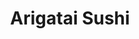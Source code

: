 ---
layout: place
title: "Arigatai Sushi"
permalink: /florida/north-miami/arigatai-sushi.html
stateAbbr: FL
stateName: Florida
cityName: North Miami
seo:
  name: "Arigatai Sushi"
  type: Restaurant
  links: https://arigataisushi.com/
description: "Arigatai Sushi serves delicious sushi in North Miami, Florida. Try fresh Japanese dishes for a great dining experience. Available for takeout, delivery, lunch, and dinner."
place_id: ChIJgdE9LH-z2YgRzylx6tKl3sU
photos:
  - name: >-
      places/ChIJgdE9LH-z2YgRzylx6tKl3sU/photos/AeeoHcLkD6VJOtPjt5mryYzGESssOtZ2lI4IvWujR-0zf15fiheUe-9EjVDGk9ihgKfNOGgVS66y61sJOHD1mP5Lf0ozZFjYaAiUQneHmyMvR5L_tBKlfXK8vIkK-ng1pCWJBa1dQhnFh4664uXnM7xI60NX4Sf_fWV9f86cmCrKYVJHCxJeph8QFcCB4jfmWLGMN5xZLBjxfC5huUvLQ2IFS62l-IsCkUqyEDn6X3A4PWLqH47rwnViezn1qKtYqkMieE-MhXKHvDkf5pXyfE1wVXOxUKBseW8KlEmVLZoWcEHSdQ
    widthPx: 768
    heightPx: 1024
    authorAttributions:
      - displayName: Arigatai Sushi
        uri: https://maps.google.com/maps/contrib/105540641690823688870
        photoUri: >-
          https://lh3.googleusercontent.com/a-/ALV-UjUWr7bv1HhTgixWrNp8HfSJyXqXnYGYRaJf9tHl2MhAM8AmtBM9=s100-p-k-no-mo
    flagContentUri: >-
      https://www.google.com/local/imagery/report/?cb_client=maps_api_places.places_api&image_key=!1e10!2sAF1QipPLx9ufyygj_Hagy2rH-M5d4koMl614LJhXTb3I&hl=en-US
    googleMapsUri: >-
      https://www.google.com/maps/place//data=!3m4!1e2!3m2!1sAF1QipPLx9ufyygj_Hagy2rH-M5d4koMl614LJhXTb3I!2e10!4m2!3m1!1s0x88d9b37f2c3dd181:0xc5dea5d2ea7129cf
  - name: >-
      places/ChIJgdE9LH-z2YgRzylx6tKl3sU/photos/AeeoHcKR4bIuBRQf4yH8Yh8N0BTP5ZtS3M1l-SUtYB9KGnOXUWxoe8pt0gDqZT5sibAPboc0CWXXvyGHXiqG7aBK9nOHAiMZHUnDp4mRUEtHsa5-h_cLkZ0upZu4rBYZ44GJiCJYFXEdZYHbibFOZcrEcEFk99rS75rltcgHtUEwe5TpQ9RNQrjTJvb0qAyH8PWcrMQ7WmvHeF2j0kF6mFaQyaBmhTDoMt1dGWK_DYxnfPxo--00PpUCxfZ8VliLCTFAcJXiRXQ8rnXSfH-79XIqpYuo38v7ckdZcr7m64XAUGOAWg
    widthPx: 1440
    heightPx: 809
    authorAttributions:
      - displayName: Arigatai Sushi
        uri: https://maps.google.com/maps/contrib/105540641690823688870
        photoUri: >-
          https://lh3.googleusercontent.com/a-/ALV-UjUWr7bv1HhTgixWrNp8HfSJyXqXnYGYRaJf9tHl2MhAM8AmtBM9=s100-p-k-no-mo
    flagContentUri: >-
      https://www.google.com/local/imagery/report/?cb_client=maps_api_places.places_api&image_key=!1e10!2sAF1QipOkQb-Ll98RE4olEnOHQMi1cguI8cBYAsR7fiEH&hl=en-US
    googleMapsUri: >-
      https://www.google.com/maps/place//data=!3m4!1e2!3m2!1sAF1QipOkQb-Ll98RE4olEnOHQMi1cguI8cBYAsR7fiEH!2e10!4m2!3m1!1s0x88d9b37f2c3dd181:0xc5dea5d2ea7129cf
  - name: >-
      places/ChIJgdE9LH-z2YgRzylx6tKl3sU/photos/AeeoHcI2qRIUMJ669NsoxzyJr4enHT8D7NkKQ9_7v3qq3f0dP7ppNQzagxS3dvB5SmCm68TrGbO3xdzmZIWczv_KwU2uTuBMxJt68dvNQQEAWNjinM22LQJN1rh8-f5CNSFv8xQdjEt4EgjzSJ3SrNL3cYXnGqakQWGlKaDwXaVn7tl3R52zm9zH0mSvJFANEif3f0bJizDa8ag5Jmtm30WpbRkLyy4shBr0_mAvt1Qzc6GzTWhvq4FEEmP7WqEF4j_mX_roE4Qx2i9y47OawFSwe29MhRK1a37gKep57RZtDrnDbA
    widthPx: 4800
    heightPx: 3200
    authorAttributions:
      - displayName: Arigatai Sushi
        uri: https://maps.google.com/maps/contrib/105540641690823688870
        photoUri: >-
          https://lh3.googleusercontent.com/a-/ALV-UjUWr7bv1HhTgixWrNp8HfSJyXqXnYGYRaJf9tHl2MhAM8AmtBM9=s100-p-k-no-mo
    flagContentUri: >-
      https://www.google.com/local/imagery/report/?cb_client=maps_api_places.places_api&image_key=!1e10!2sAF1QipN2saI4Wxd9huYDdRm_uDkyXbNPHfqjfQpSC3x8&hl=en-US
    googleMapsUri: >-
      https://www.google.com/maps/place//data=!3m4!1e2!3m2!1sAF1QipN2saI4Wxd9huYDdRm_uDkyXbNPHfqjfQpSC3x8!2e10!4m2!3m1!1s0x88d9b37f2c3dd181:0xc5dea5d2ea7129cf
  - name: >-
      places/ChIJgdE9LH-z2YgRzylx6tKl3sU/photos/AeeoHcJv32t5wKGa16fMDlFYceSSR0GbKpFcChTsytcymuknwZrdin36FiHv1znlcZw8zl4pqLT7LWI0JGcJQXus2pY2bdxMsgdOysUHwro1_V0EBBWrxA1UGkho0tK86kLc47hHOHA1bqU_3is6LZSZbytwV9snGkVqg6yMDVu1HK7uwvWmRYtCUKt_vsXFn0S2M2RdePowEGpvw4t-XdaAiQqP3C4UQGEjHt-8s33CkqGkgvqF0_zqcUA_FAlof87ZpneRtuM8CTeBQdPAfpi9omHXzRGXlUqaNtRduPZXh7SDLQ
    widthPx: 2048
    heightPx: 1365
    authorAttributions:
      - displayName: Arigatai Sushi
        uri: https://maps.google.com/maps/contrib/105540641690823688870
        photoUri: >-
          https://lh3.googleusercontent.com/a-/ALV-UjUWr7bv1HhTgixWrNp8HfSJyXqXnYGYRaJf9tHl2MhAM8AmtBM9=s100-p-k-no-mo
    flagContentUri: >-
      https://www.google.com/local/imagery/report/?cb_client=maps_api_places.places_api&image_key=!1e10!2sAF1QipPls5UUWQWw1f1ba2oB1CE_j78rJx6efW3PgxXQ&hl=en-US
    googleMapsUri: >-
      https://www.google.com/maps/place//data=!3m4!1e2!3m2!1sAF1QipPls5UUWQWw1f1ba2oB1CE_j78rJx6efW3PgxXQ!2e10!4m2!3m1!1s0x88d9b37f2c3dd181:0xc5dea5d2ea7129cf
  - name: >-
      places/ChIJgdE9LH-z2YgRzylx6tKl3sU/photos/AeeoHcKDmaIyNkj-MF9gKNvFjWAJE5cq7JhS8H7oPP-rEi6K5pKlthpfa9srH635wAiCuiDbrKeRGiu-wk6uv404Mflj3r-xXXoHHDomF47nVZhYb3mGarnaSDSwBZ9xGZ5yTEYVIY9FgyjIkoDpeIeR1XpBDjxBx_iyom1gLgO0kfIRKad9fc_SKT6WdSI11MqgasHPpXx5PTcOKjTQxIYsBiWWwqCDD2hai7kMU73mI6-N24rLzdcn5DPvNmSEqWCT4M4_84IaZLWBbGG7Os-2d1TbeOr2LTkD8mboQTx3EWF4EA
    widthPx: 1365
    heightPx: 2048
    authorAttributions:
      - displayName: Arigatai Sushi
        uri: https://maps.google.com/maps/contrib/105540641690823688870
        photoUri: >-
          https://lh3.googleusercontent.com/a-/ALV-UjUWr7bv1HhTgixWrNp8HfSJyXqXnYGYRaJf9tHl2MhAM8AmtBM9=s100-p-k-no-mo
    flagContentUri: >-
      https://www.google.com/local/imagery/report/?cb_client=maps_api_places.places_api&image_key=!1e10!2sAF1QipNAfzGtgIXBVl1I_GlrRwwuN3gkgi2gCiRjst4k&hl=en-US
    googleMapsUri: >-
      https://www.google.com/maps/place//data=!3m4!1e2!3m2!1sAF1QipNAfzGtgIXBVl1I_GlrRwwuN3gkgi2gCiRjst4k!2e10!4m2!3m1!1s0x88d9b37f2c3dd181:0xc5dea5d2ea7129cf
  - name: >-
      places/ChIJgdE9LH-z2YgRzylx6tKl3sU/photos/AeeoHcI3qIMOD0jcS12FLF9JcRmnCL3LpKPs6P8SfEaEwSq1hZc4xF2z4qGyMmBWLwTqhmecY8nXp0LE4Eg0NFMVNuPvA9iBGxpBU27VrFx4maq7tGk2pqS4saw_4sm3DpjY-QMFS_USYu51epDHyy8zHNTh2zIVFYY4te3Hz0ihmzoj-Wet_w_9OqS7iW4lpLcWQfr_X4DQDtfSCLtJthoEB-j5Js1Cus94vcLX9CkuSHnKXt3jrqvLPw8FqnifSR95SZO9ycfOfYC5Ybf-Cuj834YeFskl6OGMvxlyA9Ye4h0SmQ
    widthPx: 1440
    heightPx: 1440
    authorAttributions:
      - displayName: Arigatai Sushi
        uri: https://maps.google.com/maps/contrib/105540641690823688870
        photoUri: >-
          https://lh3.googleusercontent.com/a-/ALV-UjUWr7bv1HhTgixWrNp8HfSJyXqXnYGYRaJf9tHl2MhAM8AmtBM9=s100-p-k-no-mo
    flagContentUri: >-
      https://www.google.com/local/imagery/report/?cb_client=maps_api_places.places_api&image_key=!1e10!2sAF1QipOjeqftlmlWPxVA4fNjKSxuIrK81qm9PeZ-e4vJ&hl=en-US
    googleMapsUri: >-
      https://www.google.com/maps/place//data=!3m4!1e2!3m2!1sAF1QipOjeqftlmlWPxVA4fNjKSxuIrK81qm9PeZ-e4vJ!2e10!4m2!3m1!1s0x88d9b37f2c3dd181:0xc5dea5d2ea7129cf
  - name: >-
      places/ChIJgdE9LH-z2YgRzylx6tKl3sU/photos/AeeoHcLwchJOlS5C-EMWP88KR1cF6kmijqtEZ1_1d7Kcsf78Ynbq4PKBMbKxE6whxItzKgAsHb64MnMlfoNOnHgfpIzKThVgTlVChS7fB5RRpxFEFlD1PvOP8BWg5dG3HtFE49jP1cq06VXuG80fKR-bN3Q4zGybbl7xRhCEq57aXux-tbjygfGN2Y1ICXG_Dj9bLBjStgpI3-I88fBKy98oNfvN6nKo9F7iDJcPTwolUNs16MVdP_xCvqN1tatklx7Sdck3bh6UpmzHv1LBL2VY50fzc-URTgpmfjGruJtOwa9KpA
    widthPx: 1440
    heightPx: 1440
    authorAttributions:
      - displayName: Arigatai Sushi
        uri: https://maps.google.com/maps/contrib/105540641690823688870
        photoUri: >-
          https://lh3.googleusercontent.com/a-/ALV-UjUWr7bv1HhTgixWrNp8HfSJyXqXnYGYRaJf9tHl2MhAM8AmtBM9=s100-p-k-no-mo
    flagContentUri: >-
      https://www.google.com/local/imagery/report/?cb_client=maps_api_places.places_api&image_key=!1e10!2sAF1QipOufdboqxxO0yw8PPi56xkqlan9lmCEw7s_A5GD&hl=en-US
    googleMapsUri: >-
      https://www.google.com/maps/place//data=!3m4!1e2!3m2!1sAF1QipOufdboqxxO0yw8PPi56xkqlan9lmCEw7s_A5GD!2e10!4m2!3m1!1s0x88d9b37f2c3dd181:0xc5dea5d2ea7129cf
  - name: >-
      places/ChIJgdE9LH-z2YgRzylx6tKl3sU/photos/AeeoHcLUlhgq9_lSdnbc_rk47AbEeEbhtfN7oSQYl4mjtIXJq24UFMbRdgizpK1MaATlwfW8V0GxVBFXIuUJ8LLVY4RhNxEInLOwNxQXKDpTzNN1IK31UMFLqkHeX8PsmQ566NfUEaHp7m2oqkk2sj-Ch4lg2yVcD2Y5BOmvz_y95MbgahHmNEA-TM6l4f8JlUqUpifraYSIX8wvLg0dbyJupu4bPfVMwqKl355nde-5i5bV-6tUtG67M0_F8rsZsEFFDOFEBqmympDBBHtuL2rVFoWIiwg2lca4RDO9N2bsiGhJYg
    widthPx: 1440
    heightPx: 1440
    authorAttributions:
      - displayName: Arigatai Sushi
        uri: https://maps.google.com/maps/contrib/105540641690823688870
        photoUri: >-
          https://lh3.googleusercontent.com/a-/ALV-UjUWr7bv1HhTgixWrNp8HfSJyXqXnYGYRaJf9tHl2MhAM8AmtBM9=s100-p-k-no-mo
    flagContentUri: >-
      https://www.google.com/local/imagery/report/?cb_client=maps_api_places.places_api&image_key=!1e10!2sAF1QipNTpFMddpLt5QmRqaxvK-CGr5wqCrENWHdQ146y&hl=en-US
    googleMapsUri: >-
      https://www.google.com/maps/place//data=!3m4!1e2!3m2!1sAF1QipNTpFMddpLt5QmRqaxvK-CGr5wqCrENWHdQ146y!2e10!4m2!3m1!1s0x88d9b37f2c3dd181:0xc5dea5d2ea7129cf
  - name: >-
      places/ChIJgdE9LH-z2YgRzylx6tKl3sU/photos/AeeoHcIgO7drSjbx2KdrVTldhC27pkeNiNfCSVi3V0VKXroI8zZXRtRm8FzGBWMs8zqNllBULncYVal_xqTcYCCvWts-Rs4Tmg7pY2jRvIKxGxVyWHHU-mU-L70Gv-2WmoP8-tbuG5ZyNzmACf4nCCExVFvgqe1YdCjQvckt0kbmDa1xgC21d6OuBNw0mxgFXMgG3lCbRzlTbxwKG7m5UZrkVYLKmQfSVugQmybBsIhgV-5q-lvQGitZBu7LwrSiLLYaWdQNewQvfZqecOVwo2elJC9nwOfmydAT0D36rXfOJZVXROu-oYwTpBDI378rgjhRnQa4SivVawgiCY1iQ4VH7WESS5vx-KBTrksdxTrzy5gNkan58zL0R1sJb4esd2OIR8Q8Xmu_H1y1oMx_t3OJaTks8tdOCWSk_WZPsYgRW3wfXQ
    widthPx: 3600
    heightPx: 4800
    authorAttributions:
      - displayName: Mohamad Elghoul
        uri: https://maps.google.com/maps/contrib/108663228375980957420
        photoUri: >-
          https://lh3.googleusercontent.com/a/ACg8ocIlvUaeNT_jL0L-J9bW7prLKOU-AtmYrbjnte0sjDiJ2jH5hg=s100-p-k-no-mo
    flagContentUri: >-
      https://www.google.com/local/imagery/report/?cb_client=maps_api_places.places_api&image_key=!1e10!2sCIHM0ogKEICAgMCgpqqAFQ&hl=en-US
    googleMapsUri: >-
      https://www.google.com/maps/place//data=!3m4!1e2!3m2!1sCIHM0ogKEICAgMCgpqqAFQ!2e10!4m2!3m1!1s0x88d9b37f2c3dd181:0xc5dea5d2ea7129cf
  - name: >-
      places/ChIJgdE9LH-z2YgRzylx6tKl3sU/photos/AeeoHcIw7bm4Jv6nVy9wBomTlG3SGpBYpKtNIQEJIaVhs-VoO_-Mm0A75vijZgEUFOGdEh0w7nG17O5OZRm60Q67ZQ9pqfBs-_R7PFRYQ8_uc87PxydR-xrRor2vM6RQp-T7LSN2EmwJ_lmj5XELshCaS4idJuH8pRjRW7kNlOxBEzSpu4UGB5qJkKV6_MwJANxBdHvrSsJJDhDFCAj9V1n_dFTMVp6AMQyX2dr7rAXb0oaTcwHUznu3Xn3d9wqgnrYDATUEXKgt5qospJXlNld_USw-sEY2-utpdoKJzd4IIAErxH8iWbJgLePbUJLBKvlt7lI1dVCphU4wZQLYRujhCnRJYIPgvuI-aJznWMh1R7MUejzQkiuWJnEGzdowBbjM-kznMo9Lc7CALlUxMdgRkaVJm2ga-yr2otQHbRDWQWHaPkU
    widthPx: 3024
    heightPx: 4032
    authorAttributions:
      - displayName: Caro Parra
        uri: https://maps.google.com/maps/contrib/113567041923512815626
        photoUri: >-
          https://lh3.googleusercontent.com/a/ACg8ocL-27Cur9WjED0JeZFJlktrWceZyFu5JMYbICxgjZGQNXLW_w=s100-p-k-no-mo
    flagContentUri: >-
      https://www.google.com/local/imagery/report/?cb_client=maps_api_places.places_api&image_key=!1e10!2sCIHM0ogKEICAgIDXif7Y9wE&hl=en-US
    googleMapsUri: >-
      https://www.google.com/maps/place//data=!3m4!1e2!3m2!1sCIHM0ogKEICAgIDXif7Y9wE!2e10!4m2!3m1!1s0x88d9b37f2c3dd181:0xc5dea5d2ea7129cf
address: 1817 NE 123rd St, North Miami, FL 33181, USA
street: 1817 NE 123rd St
city: North Miami
state: FL
zip: '33181'
country: USA
neighborhood: null
latitude: '25.890065'
longitude: '-80.162065'
accessibility_options:
  wheelchairAccessibleParking: true
  wheelchairAccessibleEntrance: true
  wheelchairAccessibleRestroom: true
  wheelchairAccessibleSeating: true
business_status: OPERATIONAL
name: Arigatai Sushi
google_maps_links:
  directionsUri: >-
    https://www.google.com/maps/dir//''/data=!4m7!4m6!1m1!4e2!1m2!1m1!1s0x88d9b37f2c3dd181:0xc5dea5d2ea7129cf!3e0
  placeUri: https://maps.google.com/?cid=14258015795596569039
  writeAReviewUri: >-
    https://www.google.com/maps/place//data=!4m3!3m2!1s0x88d9b37f2c3dd181:0xc5dea5d2ea7129cf!12e1
  reviewsUri: >-
    https://www.google.com/maps/place//data=!4m4!3m3!1s0x88d9b37f2c3dd181:0xc5dea5d2ea7129cf!9m1!1b1
  photosUri: >-
    https://www.google.com/maps/place//data=!4m3!3m2!1s0x88d9b37f2c3dd181:0xc5dea5d2ea7129cf!10e5
primary_type: Sushi Restaurant
opening_hours:
  regular: null
  current: null
secondary_opening_hours:
  regular:
    weekdayDescriptions: null
    type: null
  current:
    weekdayDescriptions: null
    type: null
phone: (786) 483-7537
price_level: null
price_range: $30 &ndash; $50
rating: '4.8'
rating_count: 1244
website: https://arigataisushi.com/
reviews:
  - name: >-
      places/ChIJgdE9LH-z2YgRzylx6tKl3sU/reviews/ChZDSUhNMG9nS0VJQ0FnTURnckpXZFVREAE
    relativePublishTimeDescription: a month ago
    rating: 5
    text:
      text: >-
        Amazing Sushi and Great Service!


        I had a fantastic experience at Arigatai Sushi! The service was
        excellent—attentive but not intrusive, which made the meal even more
        enjoyable. The staff checks in at just the right moments without
        constantly hovering.


        The food was on another level—high quality, incredibly fresh, and
        beautifully presented. Everything tasted amazing, but I highly recommend
        the Tuna Cracker, the Volcano Roll, and the Bans—each one was packed
        with flavor!


        The restaurant itself is a bit small, but the design is stylish and
        comfortable. The ambiance is great, with music at a reasonable volume,
        allowing for easy conversation.


        A small downside was that the restrooms weren’t very clean, but overall,
        the experience was excellent. Prices are very reasonable, making it a
        great value for the quality you get.


        One important note: they don’t automatically add an 18% tip to the bill,
        so be sure to tip generously! Highly recommend this spot!
      languageCode: en
    originalText:
      text: >-
        Amazing Sushi and Great Service!


        I had a fantastic experience at Arigatai Sushi! The service was
        excellent—attentive but not intrusive, which made the meal even more
        enjoyable. The staff checks in at just the right moments without
        constantly hovering.


        The food was on another level—high quality, incredibly fresh, and
        beautifully presented. Everything tasted amazing, but I highly recommend
        the Tuna Cracker, the Volcano Roll, and the Bans—each one was packed
        with flavor!


        The restaurant itself is a bit small, but the design is stylish and
        comfortable. The ambiance is great, with music at a reasonable volume,
        allowing for easy conversation.


        A small downside was that the restrooms weren’t very clean, but overall,
        the experience was excellent. Prices are very reasonable, making it a
        great value for the quality you get.


        One important note: they don’t automatically add an 18% tip to the bill,
        so be sure to tip generously! Highly recommend this spot!
      languageCode: en
    authorAttribution:
      displayName: HADASA SHEMER
      uri: https://www.google.com/maps/contrib/107732368580678975915/reviews
      photoUri: >-
        https://lh3.googleusercontent.com/a/ACg8ocJ4Y074zGMK9aFpKca2hkthOhAHWLebZjjTbD_jGh6KWWgIBA=s128-c0x00000000-cc-rp-mo-ba2
    publishTime: '2025-02-23T02:13:29.249896Z'
    flagContentUri: >-
      https://www.google.com/local/review/rap/report?postId=ChZDSUhNMG9nS0VJQ0FnTURnckpXZFVREAE&d=17924085&t=1
    googleMapsUri: >-
      https://www.google.com/maps/reviews/data=!4m6!14m5!1m4!2m3!1sChZDSUhNMG9nS0VJQ0FnTURnckpXZFVREAE!2m1!1s0x88d9b37f2c3dd181:0xc5dea5d2ea7129cf
  - name: >-
      places/ChIJgdE9LH-z2YgRzylx6tKl3sU/reviews/ChZDSUhNMG9nS0VJQ0FnSURmNlpYWlV3EAE
    relativePublishTimeDescription: 3 months ago
    rating: 4
    text:
      text: >-
        Hello, The place is very cozy, and modern. We (4) all got our meals
        relatively quickly. One order being delayed slightly. Food is decent.
        Althought, I would expect a better experience considering the price. Our
        waitress went above and beyond. Asking us about our meals beforehand and
        confirming our order. Would recommend.
      languageCode: en
    originalText:
      text: >-
        Hello, The place is very cozy, and modern. We (4) all got our meals
        relatively quickly. One order being delayed slightly. Food is decent.
        Althought, I would expect a better experience considering the price. Our
        waitress went above and beyond. Asking us about our meals beforehand and
        confirming our order. Would recommend.
      languageCode: en
    authorAttribution:
      displayName: r1avura
      uri: https://www.google.com/maps/contrib/110097544475763602174/reviews
      photoUri: >-
        https://lh3.googleusercontent.com/a/ACg8ocIeEnKhfe5dzkeQdm7jiiPivWdvbx4ErhnLVlNkFsT20ApaMw=s128-c0x00000000-cc-rp-mo
    publishTime: '2025-01-08T02:00:18.332967Z'
    flagContentUri: >-
      https://www.google.com/local/review/rap/report?postId=ChZDSUhNMG9nS0VJQ0FnSURmNlpYWlV3EAE&d=17924085&t=1
    googleMapsUri: >-
      https://www.google.com/maps/reviews/data=!4m6!14m5!1m4!2m3!1sChZDSUhNMG9nS0VJQ0FnSURmNlpYWlV3EAE!2m1!1s0x88d9b37f2c3dd181:0xc5dea5d2ea7129cf
  - name: >-
      places/ChIJgdE9LH-z2YgRzylx6tKl3sU/reviews/ChZDSUhNMG9nS0VJQ0FnSURfdE4zYll3EAE
    relativePublishTimeDescription: 2 months ago
    rating: 5
    text:
      text: >-
        Leila was wonderfully delightful! Excellent service, very attentive &
        professional.  The good was yummy!!!! The presentation was beautiful.
        The ambience was joyous. Pork belly boa buns were soooo good

        The rolls were delicious as well, the plantain on the plantain roll
        would be even better if the plantain were thicker/Cuban style

        Otherwise perfection

        They accommodated our preferences with ease and this made everything
        even better so good

        Can’t wait to come back
      languageCode: en
    originalText:
      text: >-
        Leila was wonderfully delightful! Excellent service, very attentive &
        professional.  The good was yummy!!!! The presentation was beautiful.
        The ambience was joyous. Pork belly boa buns were soooo good

        The rolls were delicious as well, the plantain on the plantain roll
        would be even better if the plantain were thicker/Cuban style

        Otherwise perfection

        They accommodated our preferences with ease and this made everything
        even better so good

        Can’t wait to come back
      languageCode: en
    authorAttribution:
      displayName: CFam C
      uri: https://www.google.com/maps/contrib/100979500113642594598/reviews
      photoUri: >-
        https://lh3.googleusercontent.com/a/ACg8ocL78VATc2ZBa4dFRAkHrukqo82C3BQIAiWbYjchAfOH4Xl1y5p2=s128-c0x00000000-cc-rp-mo-ba2
    publishTime: '2025-01-22T00:50:00.959126Z'
    flagContentUri: >-
      https://www.google.com/local/review/rap/report?postId=ChZDSUhNMG9nS0VJQ0FnSURfdE4zYll3EAE&d=17924085&t=1
    googleMapsUri: >-
      https://www.google.com/maps/reviews/data=!4m6!14m5!1m4!2m3!1sChZDSUhNMG9nS0VJQ0FnSURfdE4zYll3EAE!2m1!1s0x88d9b37f2c3dd181:0xc5dea5d2ea7129cf
  - name: >-
      places/ChIJgdE9LH-z2YgRzylx6tKl3sU/reviews/ChZDSUhNMG9nS0VJQ0FnSUNmbG91M1VREAE
    relativePublishTimeDescription: 3 months ago
    rating: 5
    text:
      text: >-
        Arigatai is my go-to sushi spot in the neighborhood. The food is
        consistently excellent, whether dining in or ordering takeout. The staff
        is warm and welcoming, and the owner is always present, ensuring
        everything runs smoothly with great attention to detail. My staples are
        the Sunset Roll, Crunchy Tuna, and Salmon & Tuna Delights—always fresh
        and flavorful. The buns and gyozas are just as delicious. Wishing them
        continued success!
      languageCode: en
    originalText:
      text: >-
        Arigatai is my go-to sushi spot in the neighborhood. The food is
        consistently excellent, whether dining in or ordering takeout. The staff
        is warm and welcoming, and the owner is always present, ensuring
        everything runs smoothly with great attention to detail. My staples are
        the Sunset Roll, Crunchy Tuna, and Salmon & Tuna Delights—always fresh
        and flavorful. The buns and gyozas are just as delicious. Wishing them
        continued success!
      languageCode: en
    authorAttribution:
      displayName: Emir Yunusoglu
      uri: https://www.google.com/maps/contrib/112562129985982588267/reviews
      photoUri: >-
        https://lh3.googleusercontent.com/a-/ALV-UjUr-MJZA2NsibqsMl6Y3mkt7xiuVms6QF2nDyZIQAzqgbAwfRJV=s128-c0x00000000-cc-rp-mo-ba5
    publishTime: '2024-12-28T19:22:32.883424Z'
    flagContentUri: >-
      https://www.google.com/local/review/rap/report?postId=ChZDSUhNMG9nS0VJQ0FnSUNmbG91M1VREAE&d=17924085&t=1
    googleMapsUri: >-
      https://www.google.com/maps/reviews/data=!4m6!14m5!1m4!2m3!1sChZDSUhNMG9nS0VJQ0FnSUNmbG91M1VREAE!2m1!1s0x88d9b37f2c3dd181:0xc5dea5d2ea7129cf
  - name: >-
      places/ChIJgdE9LH-z2YgRzylx6tKl3sU/reviews/ChdDSUhNMG9nS0VJQ0FnTUNncHFxQXBRRRAB
    relativePublishTimeDescription: a month ago
    rating: 3
    text:
      text: >-
        I had high hopes for this spot, but unfortunately, the food didn’t live
        up to expectations. The tuna tartare had a fishy odor and taste, which
        was a clear sign it wasn’t very fresh. On the bright side, the edamame
        was great, and the wakame special was pretty good, though it could’ve
        used more salmon pieces.


        The biggest disappointment was the sushi rolls. The truffle kani roll
        was advertised as 10 pieces but came with only 8. It lacked flavor, was
        dry, and completely fell apart when picked up. The crab salad inside was
        bland and didn’t add much to the roll. The Miami roll, supposedly a
        signature item, felt like a basic shrimp crunch roll—nothing special.
        Again, the crab salad on top was dry, had an odd taste, and didn’t work
        well with the roll.


        On a positive note, the service was good, and the staff was friendly,
        but unfortunately, that wasn’t enough to make up for the disappointing
        food. I try a new sushi spot every week, and this one just isn’t a place
        I’d return to.
      languageCode: en
    originalText:
      text: >-
        I had high hopes for this spot, but unfortunately, the food didn’t live
        up to expectations. The tuna tartare had a fishy odor and taste, which
        was a clear sign it wasn’t very fresh. On the bright side, the edamame
        was great, and the wakame special was pretty good, though it could’ve
        used more salmon pieces.


        The biggest disappointment was the sushi rolls. The truffle kani roll
        was advertised as 10 pieces but came with only 8. It lacked flavor, was
        dry, and completely fell apart when picked up. The crab salad inside was
        bland and didn’t add much to the roll. The Miami roll, supposedly a
        signature item, felt like a basic shrimp crunch roll—nothing special.
        Again, the crab salad on top was dry, had an odd taste, and didn’t work
        well with the roll.


        On a positive note, the service was good, and the staff was friendly,
        but unfortunately, that wasn’t enough to make up for the disappointing
        food. I try a new sushi spot every week, and this one just isn’t a place
        I’d return to.
      languageCode: en
    authorAttribution:
      displayName: Mohamad Elghoul
      uri: https://www.google.com/maps/contrib/108663228375980957420/reviews
      photoUri: >-
        https://lh3.googleusercontent.com/a/ACg8ocIlvUaeNT_jL0L-J9bW7prLKOU-AtmYrbjnte0sjDiJ2jH5hg=s128-c0x00000000-cc-rp-mo
    publishTime: '2025-02-16T18:00:07.202539Z'
    flagContentUri: >-
      https://www.google.com/local/review/rap/report?postId=ChdDSUhNMG9nS0VJQ0FnTUNncHFxQXBRRRAB&d=17924085&t=1
    googleMapsUri: >-
      https://www.google.com/maps/reviews/data=!4m6!14m5!1m4!2m3!1sChdDSUhNMG9nS0VJQ0FnTUNncHFxQXBRRRAB!2m1!1s0x88d9b37f2c3dd181:0xc5dea5d2ea7129cf
parking_options:
  freeParkingLot: true
  freeStreetParking: true
payment_options:
  acceptsCreditCards: true
  acceptsDebitCards: true
  acceptsCashOnly: false
  acceptsNfc: true
allow_dogs: null
curbside_pickup: false
delivery: true
dine_in: true
good_for_children: true
good_for_groups: true
good_for_sports: null
live_music: false
menu_for_children: true
outdoor_seating: true
reservable: true
restroom: true
serves_beer: true
serves_breakfast: false
serves_brunch: false
serves_cocktails: true
serves_coffee: true
serves_dinner: true
serves_dessert: true
serves_lunch: true
serves_vegetarian_food: true
serves_wine: true
takeout: true
summary: null

---